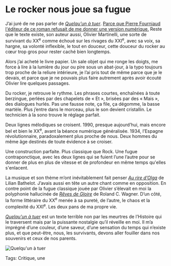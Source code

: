 # Le rocker nous joue sa fugue

J’ai juré de ne pas parler de [*Quelqu’un à tuer*](http://www.lamanufacturedelivres.com/le_site/Quelquun_a_tuer.html). [Parce que Pierre Fourniaud l'éditeur de ce roman refusait de me donner une version numérique.](http://blog.tcrouzet.com/2015/04/24/lediteur-qui-ne-fait-pas-confiance-aux-lecteurs/) Reste que le texte existe, son auteur aussi, Olivier Martinelli, une sorte de survivant du XX<sup>e</sup> comme échoué sur les rivages du XXI<sup>e</sup>, avec sa voix, sa hargne, sa volonté inflexible, le tout en douceur, cette douceur du rocker au cœur trop gros pour rester caché bien longtemps.

Alors j’ai acheté le livre papier. Un sale objet qui me ronge les doigts, me force à lire à la lumière du jour ou pire sous un abat-jour, à la typo toujours trop proche de la reliure intérieure, je l’ai pris tout de même parce que je le devais, et parce que je ne pouvais plus faire autrement après avoir écouté Olivier lire quelques passages.

Du rocker, je retrouve le rythme. Les phrases courtes, enchaînées à toute berzingue, perlées par des chapelets de « Et », brisées par des « Mais », des dialogues hurlés. Pas une fausse note, ça file, ça dégomme, la basse martèle. Plus j’entre dans le morceau, plus le son devient cristallin. Le technicien à la sono trouve le réglage parfait.

Deux lignes mélodiques se croisent. 1990, presque aujourd’hui, mais encore bel et bien le XX<sup>e</sup>, avant la béance numérique généralisée. 1934, l’Espagne révolutionnaire, paradoxalement plus proche de nous. Deux hommes du même âge destinés de toute évidence à se croiser.

Une construction parfaite. Plus classique que Rock. Une fugue contraponctique, avec les deux lignes qui se fuient l’une l’autre pour se donner de plus en plus de vitesse et de profondeur en même temps qu'elles s'enlacent.

La musique et son thème m’ont inévitablement fait penser [*Au rire d’Olga*](http://blog.tcrouzet.com/2010/07/04/le-rire-olga/) de Lilian Bathelot. J’avais aussi en tête un autre chant comme en opposition. En contre point de la fugue classique jouée par Olivier s’élevait en moi la polyphonie hallucinée de [*Rêves de Gloire*](http://blog.tcrouzet.com/2012/08/06/roland-c-wagner-1960-2012/) de Roland C. Wagner. D’un côté, la forme littéraire du XX<sup>e</sup> menée à sa pureté, de l’autre, le chaos et la complexité du XXI<sup>e</sup>. Les deux pans de ma propre vie.

[*Quelqu’un à tuer*](http://www.lamanufacturedelivres.com/le_site/Quelquun_a_tuer.html) est un texte terrible non par les meurtres de l’Histoire qui le traversent mais par la puissante nostalgie qu’il réveille en moi. Il m’a imprégné d’une couleur, d’une saveur, d’une sensation du temps qui n’existe plus, et que peut-être, nous, les survivants, devons aller fouiller dans nos souvenirs et ceux de nos parents.

![Quelqu'un à tuer](http://blog.tcrouzet.comhttps://tcrouzet.com/images_tc/2015/05/qqtuer.jpg)



Tags: Critique, une